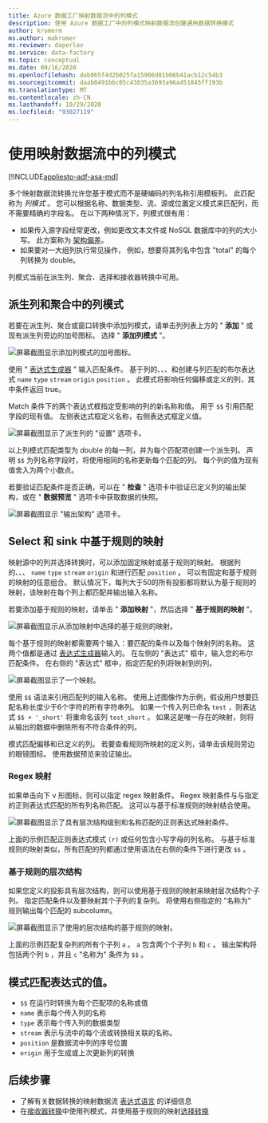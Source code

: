 ```yaml
---
title: Azure 数据工厂映射数据流中的列模式
description: 使用 Azure 数据工厂中的列模式映射数据流创建通用数据转换模式
author: kromerm
ms.author: makromer
ms.reviewer: daperlov
ms.service: data-factory
ms.topic: conceptual
ms.date: 09/16/2020
ms.openlocfilehash: dab065f4d2b025fa15966d81b66b41acb12c54b3
ms.sourcegitcommit: daab0491bbc05c43035a3693a96a451845ff193b
ms.translationtype: MT
ms.contentlocale: zh-CN
ms.lasthandoff: 10/29/2020
ms.locfileid: "93027119"
---
```

# <a name="using-column-patterns-in-mapping-data-flow"></a>使用映射数据流中的列模式

[!INCLUDE[appliesto-adf-asa-md](includes/appliesto-adf-asa-md.md)]

多个映射数据流转换允许您基于模式而不是硬编码的列名称引用模板列。 此匹配称为 *列模式* 。 您可以根据名称、数据类型、流、源或位置定义模式来匹配列，而不需要精确的字段名。 在以下两种情况下，列模式很有用：

* 如果传入源字段经常更改，例如更改文本文件或 NoSQL 数据库中的列的大小写。 此方案称为 [架构偏差](concepts-data-flow-schema-drift.md)。
* 如果要对一大组列执行常见操作， 例如，想要将其列名中包含 "total" 的每个列转换为 double。

列模式当前在派生列、聚合、选择和接收器转换中可用。

## <a name="column-patterns-in-derived-column-and-aggregate"></a>派生列和聚合中的列模式

若要在派生列、聚合或窗口转换中添加列模式，请单击列列表上方的 " **添加** " 或现有派生列旁边的加号图标。 选择 " **添加列模式** "。

![屏幕截图显示添加列模式的加号图标。](media/data-flow/add-column-pattern.png "列模式")

使用 " [表达式生成器](concepts-data-flow-expression-builder.md) " 输入匹配条件。 基于列的、、、和创建与列匹配的布尔表达式 `name` `type` `stream` `origin` `position` 。 此模式将影响任何偏移或定义的列，其中条件返回 true。

Match 条件下的两个表达式框指定受影响的列的新名称和值。 用于 `$$` 引用匹配字段的现有值。 左侧表达式框定义名称，右侧表达式框定义值。

![屏幕截图显示了派生列的 "设置" 选项卡。](media/data-flow/edit-column-pattern.png "列模式")

以上列模式匹配类型为 double 的每一列，并为每个匹配项创建一个派生列。 声明 `$$` 为列名称字段时，将使用相同的名称更新每个匹配的列。 每个列的值为现有值舍入为两个小数点。

若要验证匹配条件是否正确，可以在 " **检查** " 选项卡中验证已定义列的输出架构，或在 " **数据预览** " 选项卡中获取数据的快照。 

![屏幕截图显示 "输出架构" 选项卡。](media/data-flow/columnpattern3.png "列模式")

## <a name="rule-based-mapping-in-select-and-sink"></a>Select 和 sink 中基于规则的映射

映射源中的列并选择转换时，可以添加固定映射或基于规则的映射。 根据列的、、、 `name` `type` `stream` `origin` 和进行匹配 `position` 。 可以有固定和基于规则的映射的任意组合。 默认情况下，每列大于50的所有投影都将默认为基于规则的映射，该映射在每个列上都匹配并输出输入名称。 

若要添加基于规则的映射，请单击 " **添加映射** "，然后选择 " **基于规则的映射** "。

![屏幕截图显示从添加映射中选择的基于规则的映射。](media/data-flow/rule2.png "基于规则的映射")

每个基于规则的映射都需要两个输入：要匹配的条件以及每个映射列的名称。 这两个值都是通过 [表达式生成器](concepts-data-flow-expression-builder.md)输入的。 在左侧的 "表达式" 框中，输入您的布尔匹配条件。 在右侧的 "表达式" 框中，指定匹配的列将映射到的列。

![屏幕截图显示了一个映射。](media/data-flow/rule-based-mapping.png "基于规则的映射")

使用 `$$` 语法来引用匹配列的输入名称。 使用上述图像作为示例，假设用户想要匹配名称长度少于6个字符的所有字符串列。 如果一个传入列已命名 `test` ，则表达式 `$$ + '_short'` 将重命名该列 `test_short` 。 如果这是唯一存在的映射，则将从输出的数据中删除所有不符合条件的列。

模式匹配偏移和已定义的列。 若要查看规则所映射的定义列，请单击该规则旁边的眼镜图标。 使用数据预览来验证输出。

### <a name="regex-mapping"></a>Regex 映射

如果单击向下 v 形图标，则可以指定 regex 映射条件。 Regex 映射条件与与指定的正则表达式匹配的所有列名称匹配。 这可以与基于标准规则的映射结合使用。

![屏幕截图显示了具有层次结构级别和名称匹配的正则表达式映射条件。](media/data-flow/regex-matching.png "基于规则的映射")

上面的示例匹配正则表达式模式 `(r)` 或任何包含小写字母的列名称。 与基于标准规则的映射类似，所有匹配的列都通过使用语法在右侧的条件下进行更改 `$$` 。

### <a name="rule-based-hierarchies"></a>基于规则的层次结构

如果您定义的投影具有层次结构，则可以使用基于规则的映射来映射层次结构个子列。 指定匹配条件以及要映射其个子列的复杂列。 将使用右侧指定的 "名称为" 规则输出每个匹配的 subcolumn。

![屏幕截图显示了使用的层次结构的基于规则的映射。](media/data-flow/rule-based-hierarchy.png "基于规则的映射")

上面的示例匹配复杂列的所有个子列 `a` 。 `a` 包含两个个子列 `b` 和 `c` 。 输出架构将包括两个列 `b` ，并且 `c` "名称为" 条件为 `$$` 。

## <a name="pattern-matching-expression-values"></a>模式匹配表达式的值。

* `$$` 在运行时转换为每个匹配项的名称或值
* `name` 表示每个传入列的名称
* `type` 表示每个传入列的数据类型
* `stream` 表示与流中的每个流或转换相关联的名称。
* `position` 是数据流中列的序号位置
* `origin` 用于生成或上次更新列的转换

## <a name="next-steps"></a>后续步骤
* 了解有关数据转换的映射数据流 [表达式语言](data-flow-expression-functions.md) 的详细信息
* 在[接收器转换](data-flow-sink.md)中使用列模式，并使用基于规则的映射[选择转换](data-flow-select.md)
